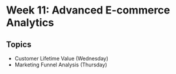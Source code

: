 # Week 11: Advanced E-commerce Analytics

## Topics
- Customer Lifetime Value (Wednesday)
- Marketing Funnel Analysis (Thursday)